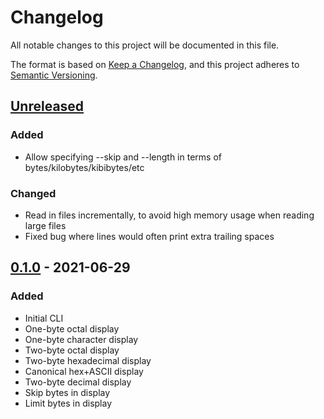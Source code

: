 # Changelog

All notable changes to this project will be documented in this file.

The format is based on [Keep a Changelog](https://keepachangelog.com/en/1.0.0/),
and this project adheres to [Semantic Versioning](https://semver.org/spec/v2.0.0.html).

## [Unreleased]

### Added

- Allow specifying --skip and --length in terms of bytes/kilobytes/kibibytes/etc

### Changed

- Read in files incrementally, to avoid high memory usage when reading large files
- Fixed bug where lines would often print extra trailing spaces

## [0.1.0] - 2021-06-29

### Added

- Initial CLI
- One-byte octal display
- One-byte character display
- Two-byte octal display
- Two-byte hexadecimal display
- Canonical hex+ASCII display
- Two-byte decimal display
- Skip bytes in display
- Limit bytes in display

[unreleased]: https://github.com/aszecsei/hex/compare/v0.1.0...HEAD
[0.1.0]: https://github.com/aszecsei/hex/releases/tag/v0.1.0
